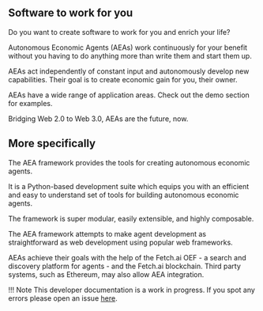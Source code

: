 ## Software to work for you

Do you want to create software to work for you and enrich your life? 

Autonomous Economic Agents (AEAs) work continuously for your benefit without you having to do anything more than write them and start them up.

AEAs act independently of constant input and autonomously develop new capabilities. Their goal is to create economic gain for you, their owner.

AEAs have a wide range of application areas. Check out the demo section for examples.

Bridging Web 2.0 to Web 3.0, AEAs are the future, now.


## More specifically

The AEA framework provides the tools for creating autonomous economic agents. 

It is a Python-based development suite which equips you with an efficient and easy to understand set of tools for building autonomous economic agents. 

The framework is super modular, easily extensible, and highly composable. 

The AEA framework attempts to make agent development as straightforward as web development using popular web frameworks.

AEAs achieve their goals with the help of the Fetch.ai OEF - a search and discovery platform for agents - and the Fetch.ai blockchain. Third party systems, such as Ethereum, may also allow AEA integration.


!!!	Note
	This developer documentation is a work in progress. If you spot any errors please open an issue [here](https://github.com/fetchai/agents-aea).


<br />



